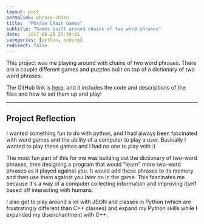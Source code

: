 ```yaml
---
layout: post
permalink: phrase-chain
title:  "Phrase Chain Games"
subtitle: "Games built around chains of two word phrases"
date:   2017-08-20 23:34:01
categories: [python, coding]
redirect: false
---
```


This project was me playing around with chains of two word phrases. There are a couple different games and puzzles built on top of a dictionary of two word phrases. 

The GitHub link is [here][github-link], and it includes the code and descriptions of the files and how to set them up and play!

---

## Project Reflection

I wanted something fun to do with python, and I had always been fascinated with word games and the ability of a computer to play a user. Basically I wanted to play these games and I had no one to play with :) 

The most fun part of this for me was building out the dictionary of two-word phrases, then designing a program that would "learn" more two-word phrases as it played against you. It would add these phrases to its memory and then use them against you later on in the game. This fascinates me because it's a way of a computer collecting information and improving itself based off interacting with humans.

I also got to play around a lot with JSON and classes in Python (which are frustratingly different than C++ classes) and expand my Python skills while I expanded my disenchantment with C++.


[github-link]:   https://github.com/sam-slate/phrase-chain
